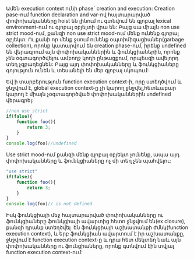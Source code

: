 Ամեն execution context ունի phase` creation and execution:
Creation pase-ում function declaration and var-ով հայտարարված փոփոխականները hoist են լինում ու գտնվում են գլոբալ lexical environment-ում ու գլոբալ օբյելտի վրա են: Բայց սա միայն non use strict mood-ում, քանզի non use strict mood-ում մենք ունենք գլոբալ օբյեկտ:
Ու քանի որ մենք ջսում ունենք օպտիմիզացիաներ(garbage collection), որոնք կատարվում են creation phase-ում, իրենք undefined են վերագրում այն փոփոխականներին և ֆունկցիաներին, որոնք չեն օգտագործվելու ամբողջ կոդի ընթացքում, որպեսզի ավելորդ տեղ չզբաղեցնեն: Բայց այդ 
փոփոխականները և ֆունկցիաները գոյություն ունեն և տեսանելի են մեր գլոբալ սկոպում:

Եվ ի տարբերություն function execution context-ի, որը ստեղծվում և ջնջվում է, global execution context-ը չի կարող ջնջվել,հետևաբար կարող է միայն չօգտագործված փոփոխականներին undefined 
վերագրել:




```js
//non use strict
if(false){
    function foo(){
        return 3;
    }
}
console.log(foo)//undefined
```


Use strict mood-ում քանզի մենք գլոբալ օբյեկտ չունենք, ապա այդ փոփոխականները և ֆունկցիաները ոչ 
մի տեղ չեն պահվելու:

```js
"use strict"
if(false){
    function foo(){
        return 3;
    }
}
console.log(foo)// is not defined
```


Իսկ ֆունկցիայի մեջ հայտարարված փոփոխականները ու ֆունկցիաները ֆունկցիայի ավարտից հետո
ջնջվում են(ex closure), քանզի դրանք ստեղծվել  են ֆունկցիայի աշխատանքի ժմնկ(function execution context), և երբ ֆունկցիան ավարտում է իր աշխատանքը, ջնջվում է function execution 
context-ը և դրա հետ մեկտեղ նաև այն փոփոխականները ու ֆունցիաները, որոնք գտնվում էին 
տվյալ function execution context-ում:


